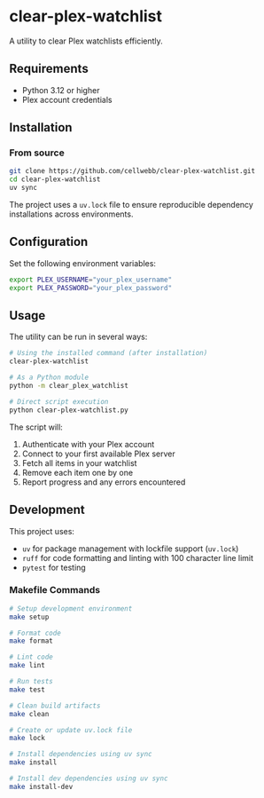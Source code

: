 # clear-plex-watchlist

A utility to clear Plex watchlists efficiently.

## Requirements

- Python 3.12 or higher
- Plex account credentials

## Installation

### From source

```bash
git clone https://github.com/cellwebb/clear-plex-watchlist.git
cd clear-plex-watchlist
uv sync
```

The project uses a `uv.lock` file to ensure reproducible dependency installations across environments.

## Configuration

Set the following environment variables:

```bash
export PLEX_USERNAME="your_plex_username"
export PLEX_PASSWORD="your_plex_password"
```

## Usage

The utility can be run in several ways:

```bash
# Using the installed command (after installation)
clear-plex-watchlist

# As a Python module
python -m clear_plex_watchlist

# Direct script execution
python clear-plex-watchlist.py
```

The script will:
1. Authenticate with your Plex account
2. Connect to your first available Plex server
3. Fetch all items in your watchlist
4. Remove each item one by one
5. Report progress and any errors encountered

## Development

This project uses:

- `uv` for package management with lockfile support (`uv.lock`)
- `ruff` for code formatting and linting with 100 character line limit
- `pytest` for testing

### Makefile Commands

```bash
# Setup development environment
make setup

# Format code
make format

# Lint code
make lint

# Run tests
make test

# Clean build artifacts
make clean

# Create or update uv.lock file
make lock

# Install dependencies using uv sync
make install

# Install dev dependencies using uv sync
make install-dev
```
